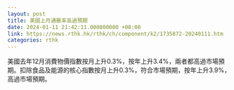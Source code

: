 ```yaml
---
layout: post
title: 美國上月通脹率高過預期
date: 2024-01-11 21:42:11.000000000 +08:00
link: https://news.rthk.hk/rthk/ch/component/k2/1735872-20240111.htm
categories: rthk
---
```


美國去年12月消費物價指數按月上升0.3%，按年上升3.4%，兩者都高過市場預期。扣除食品及能源的核心指數按月上升0.3%，符合市場預期，按年上升3.9%，高過市場預期。
